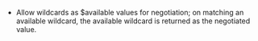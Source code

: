 - Allow wildcards as $available values for negotiation; on matching an available wildcard, the available wildcard is returned as the negotiated value.
